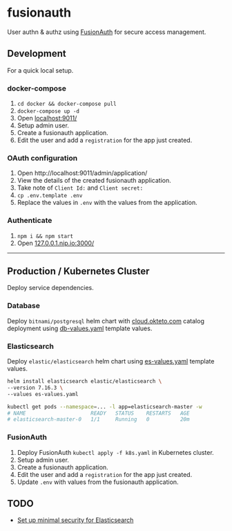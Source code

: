 # fusionauth

User authn & authz using [FusionAuth](https://fusionauth.io/) for secure access management.

## Development

For a quick local setup.

### docker-compose

1. `cd docker && docker-compose pull`
1. `docker-compose up -d`
1. Open [localhost:9011/](http://localhost:9011/)
1. Setup admin user.
1. Create a fusionauth application.
1. Edit the user and add a `registration` for the app just created.

### OAuth configuration

1. Open http://localhost:9011/admin/application/
1. View the details of the created fusionauth application.
1. Take note of `Client Id:` and `Client secret:`
1. `cp .env.template .env`
1. Replace the values in `.env` with the values from the application.

### Authenticate

1. `npm i && npm start`
1. Open [127.0.0.1.nip.io:3000/](http://127.0.0.1.nip.io:3000/)

---

## Production / Kubernetes Cluster

Deploy service dependencies.

### Database


Deploy `bitnami/postgresql` helm chart with [cloud.okteto.com](https://cloud.okteto.com) catalog deployment using [db-values.yaml](db-values.yaml) template values.

### Elasticsearch

Deploy `elastic/elasticsearch` helm chart using [es-values.yaml](es-values.yaml) template values.

```sh
helm install elasticsearch elastic/elasticsearch \
--version 7.16.3 \
--values es-values.yaml

kubectl get pods --namespace=... -l app=elasticsearch-master -w
# NAME                     READY   STATUS    RESTARTS   AGE
# elasticsearch-master-0   1/1     Running   0          20m
```

### FusionAuth

1. Deploy FusionAuth `kubectl apply -f k8s.yaml` in Kubernetes cluster.
1. Setup admin user.
1. Create a fusionauth application.
1. Edit the user and add a `registration` for the app just created.
2. Update `.env` with values from the fusionauth application.

## TODO

- [Set up minimal security for Elasticsearch](https://www.elastic.co/guide/en/elasticsearch/reference/7.16/security-minimal-setup.html)

